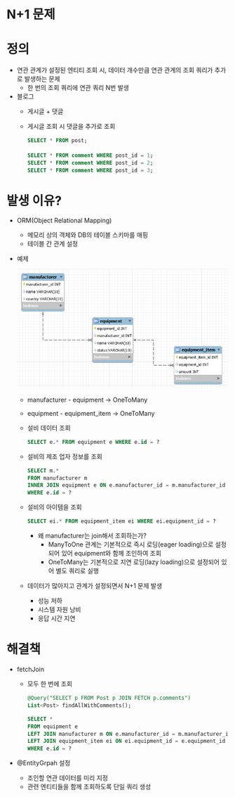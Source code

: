 # N+1 문제
# 정의

- 연관 관계가 설정된 엔티티 조회 시, 데이터 개수만큼 연관 관계의 조회 쿼리가 추가로 발생하는 문제
    - 한 번의 조회 쿼리에 연관 쿼리 N번 발생
- 블로그
    - 게시글 + 댓글
    - 게시글 조회 시 댓글을 추가로 조회
        
        ```sql
        SELECT * FROM post;
        
        SELECT * FROM comment WHERE post_id = 1;
        SELECT * FROM comment WHERE post_id = 2;
        SELECT * FROM comment WHERE post_id = 3;
        ```
        

# 발생 이유?

- ORM(Object Relational Mapping)
    - 메모리 상의 객체와 DB의 테이블 스키마를 매핑
    - 테이블 간 관계 설정
- 예제
    
    <img src="./image/tables.png" alt="image" width="700">
    
    - manufacturer - equipment → OneToMany
    - equipment - equipment_item → OneToMany
    - 설비 데이터 조회
        
        ```sql
        SELECT e.* FROM equipment e WHERE e.id = ?
        ```
        
    - 설비의 제조 업자 정보를 조회
        
        ```sql
        SELECT m.*
        FROM manufacturer m
        INNER JOIN equipment e ON e.manufacturer_id = m.manufacturer_id
        WHERE e.id = ?
        ```
        
    - 설비의 아이템을 조회
        
        ```sql
        SELECT ei.* FROM equipment_item ei WHERE ei.equipment_id = ?
        ```
        
        - 왜 manufacturer는 join해서 조회하는가?
            - ManyToOne 관계는 기본적으로 즉시 로딩(eager loading)으로 설정되어 있어 equipment와 함께 조인하여 조회
            - OneToMany는 기본적으로 지연 로딩(lazy loading)으로 설정되어 있어 별도 쿼리로 실행
    - 데이터가 많아지고 관계가 설정되면서 N+1 문제 발생
        - 성능 저하
        - 시스템 자원 낭비
        - 응답 시간 지연

# 해결책

- fetchJoin
    - 모두 한 번에 조회
        
        ```sql
        @Query("SELECT p FROM Post p JOIN FETCH p.comments")
        List<Post> findAllWithComments();
        ```
        
        ```sql
        SELECT * 
        FROM equipment e
        LEFT JOIN manufacturer m ON e.manufacturer_id = m.manufacturer_id 
        LEFT JOIN equipment_item ei ON ei.equipment_id = e.equipment_id
        WHERE e.id = ? 
        ```
        
- @EntityGrpah 설정
    - 조인할 연관 데이터를 미리 지정
    - 관련 엔티티들을 함께 조회하도록 단일 쿼리 생성
